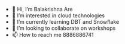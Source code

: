 - 👋 Hi, I’m Balakrishna Are
- 👀 I’m interested in cloud technologies
- 🌱 I’m currently learning DBT and Snowflake
- 💞️ I’m looking to collaborate on workshops
- 📫 How to reach me 8886886741

<!---
BaluAre/BaluAre is a ✨ special ✨ repository because its `README.md` (this file) appears on your GitHub profile.
You can click the Preview link to take a look at your changes.
--->
